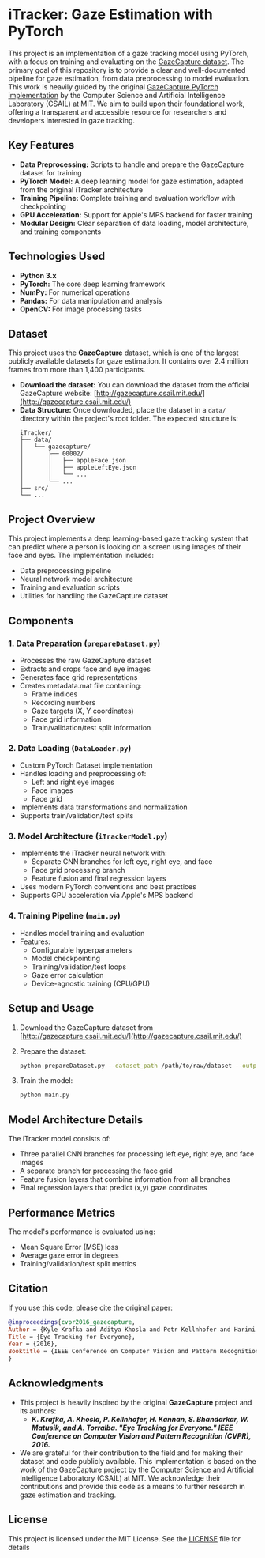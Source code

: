 # iTracker: Gaze Estimation with PyTorch

This project is an implementation of a gaze tracking model using PyTorch, with a focus on training and evaluating on the [GazeCapture dataset](http://gazecapture.csail.mit.edu/). The primary goal of this repository is to provide a clear and well-documented pipeline for gaze estimation, from data preprocessing to model evaluation. This work is heavily guided by the original [GazeCapture PyTorch implementation](https://github.com/CSAILVision/GazeCapture/tree/master/pytorch) by the Computer Science and Artificial Intelligence Laboratory (CSAIL) at MIT. We aim to build upon their foundational work, offering a transparent and accessible resource for researchers and developers interested in gaze tracking.

## Key Features

* **Data Preprocessing:** Scripts to handle and prepare the GazeCapture dataset for training
* **PyTorch Model:** A deep learning model for gaze estimation, adapted from the original iTracker architecture
* **Training Pipeline:** Complete training and evaluation workflow with checkpointing
* **GPU Acceleration:** Support for Apple's MPS backend for faster training
* **Modular Design:** Clear separation of data loading, model architecture, and training components

## Technologies Used

* **Python 3.x**
* **PyTorch:** The core deep learning framework
* **NumPy:** For numerical operations
* **Pandas:** For data manipulation and analysis
* **OpenCV:** For image processing tasks

## Dataset

This project uses the **GazeCapture** dataset, which is one of the largest publicly available datasets for gaze estimation. It contains over 2.4 million frames from more than 1,400 participants.

* **Download the dataset:** You can download the dataset from the official GazeCapture website: [http://gazecapture.csail.mit.edu/](http://gazecapture.csail.mit.edu/)
* **Data Structure:** Once downloaded, place the dataset in a `data/` directory within the project's root folder. The expected structure is:
    ```
    iTracker/
    ├── data/
    │   └── gazecapture/
    │       ├── 00002/
    │       │   ├── appleFace.json
    │       │   ├── appleLeftEye.json
    │       │   └── ...
    │       └── ...
    ├── src/
    └── ...
    ```

## Project Overview

This project implements a deep learning-based gaze tracking system that can predict where a person is looking on a screen using images of their face and eyes. The implementation includes:

- Data preprocessing pipeline
- Neural network model architecture
- Training and evaluation scripts
- Utilities for handling the GazeCapture dataset

## Components

### 1. Data Preparation (`prepareDataset.py`)
- Processes the raw GazeCapture dataset
- Extracts and crops face and eye images
- Generates face grid representations
- Creates metadata.mat file containing:
  - Frame indices
  - Recording numbers
  - Gaze targets (X, Y coordinates)
  - Face grid information
  - Train/validation/test split information

### 2. Data Loading (`DataLoader.py`)
- Custom PyTorch Dataset implementation
- Handles loading and preprocessing of:
  - Left and right eye images
  - Face images
  - Face grid
- Implements data transformations and normalization
- Supports train/validation/test splits

### 3. Model Architecture (`iTrackerModel.py`)
- Implements the iTracker neural network with:
  - Separate CNN branches for left eye, right eye, and face
  - Face grid processing branch
  - Feature fusion and final regression layers
- Uses modern PyTorch conventions and best practices
- Supports GPU acceleration via Apple's MPS backend

### 4. Training Pipeline (`main.py`)
- Handles model training and evaluation
- Features:
  - Configurable hyperparameters
  - Model checkpointing
  - Training/validation/test loops
  - Gaze error calculation
  - Device-agnostic training (CPU/GPU)

## Setup and Usage

1. Download the GazeCapture dataset from [http://gazecapture.csail.mit.edu/](http://gazecapture.csail.mit.edu/)

2. Prepare the dataset:
   ```bash
   python prepareDataset.py --dataset_path /path/to/raw/dataset --output_path /path/to/output
   ```

3. Train the model:
   ```bash
   python main.py
   ```

## Model Architecture Details

The iTracker model consists of:
- Three parallel CNN branches for processing left eye, right eye, and face images
- A separate branch for processing the face grid
- Feature fusion layers that combine information from all branches
- Final regression layers that predict (x,y) gaze coordinates

## Performance Metrics

The model's performance is evaluated using:
- Mean Square Error (MSE) loss
- Average gaze error in degrees
- Training/validation/test split metrics

## Citation

If you use this code, please cite the original paper:

```bibtex
@inproceedings{cvpr2016_gazecapture,
Author = {Kyle Krafka and Aditya Khosla and Petr Kellnhofer and Harini Kannan and Suchendra Bhandarkar and Wojciech Matusik and Antonio Torralba},
Title = {Eye Tracking for Everyone},
Year = {2016},
Booktitle = {IEEE Conference on Computer Vision and Pattern Recognition (CVPR)}
}
```

## Acknowledgments

* This project is heavily inspired by the original **GazeCapture** project and its authors:
    * ***K. Krafka, A. Khosla, P. Kellnhofer, H. Kannan, S. Bhandarkar, W. Matusik, and A. Torralba. "Eye Tracking for Everyone." IEEE Conference on Computer Vision and Pattern Recognition (CVPR), 2016.***
* We are grateful for their contribution to the field and for making their dataset and code publicly available.
This implementation is based on the work of the GazeCapture project by the Computer Science and Artificial Intelligence Laboratory (CSAIL) at MIT. We acknowledge their contributions and provide this code as a means to further research in gaze estimation and tracking.
## License
This project is licensed under the MIT License. See the [LICENSE](https://github.com/CSAILVision/GazeCapture/blob/master/LICENSE.md) file for details
